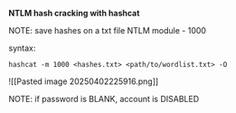 **NTLM hash cracking with hashcat**

NOTE: save hashes on a txt file
NTLM module - 1000

syntax:
```
hashcat -m 1000 <hashes.txt> <path/to/wordlist.txt> -O
```
![[Pasted image 20250402225916.png]]

NOTE: if password is BLANK, account is DISABLED